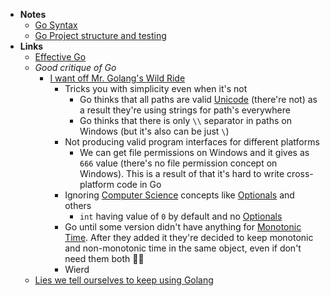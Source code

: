 - **Notes**
	- [Go Syntax](Go/Go%20Syntax.md)
	- [Go Project structure and testing](Go/Go%20Project%20structure%20and%20testing.md)
- **Links**
	- [Effective Go](https://golang.org/doc/effective_go#if)
	- *Good critique of Go*
		- [I want off Mr. Golang's Wild Ride](https://fasterthanli.me/articles/i-want-off-mr-golangs-wild-ride)
			- Tricks you with simplicity even when it's not
				- Go thinks that all paths are valid [Unicode](../../Unicode.md) (there're not) as a result they're using strings for path's everywhere
				- Go thinks that there is only `\\` separator in paths on Windows (but it's also can be just `\`)
			- Not producing valid program interfaces for different platforms 
				- We can get file permissions on Windows and it gives as `666` value (there's no file permission concept on Windows). This is a result of that it's hard to write cross-platform code in Go
			- Ignoring [Computer Science](Computer%20Science.md) concepts like [Optionals](Swift/Swift%20Notes/Optionals.md) and others
				- `int` having value of `0` by default and no [Optionals](Swift/Swift%20Notes/Optionals.md)
			- Go until some version didn't have anything for [Monotonic Time](Apple%20Technologies/Apple%20Platform%20Cuncurrency/Monotonic%20Time.md). After they added it they're decided to keep monotonic and non-monotonic time in the same object, even if don't need them both 🤷‍♂️
			- Wierd 
	- [Lies we tell ourselves to keep using Golang](https://fasterthanli.me/articles/lies-we-tell-ourselves-to-keep-using-golang)